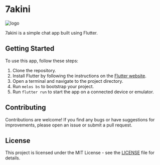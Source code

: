 # 7akini

![logo](packages/sevenakini_shared/assets/logo.png|width=100)

7akini is a simple chat app built using Flutter.

## Getting Started

To use this app, follow these steps:

1. Clone the repository.
2. Install Flutter by following the instructions on the [Flutter website](https://flutter.dev/docs/get-started/install).
3. Open a terminal and navigate to the project directory.
4. Run `melos bs` to bootstrap your project.
5. Run `flutter run` to start the app on a connected device or emulator.

## Contributing

Contributions are welcome! If you find any bugs or have suggestions for improvements, please open an issue or submit a pull request.

## License

This project is licensed under the MIT License - see the [LICENSE](LICENSE) file for details.
